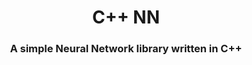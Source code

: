 <h1 align="center">C++ NN</h1>
<h3 align="center">A simple Neural Network library written in C++</h3>
